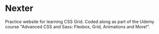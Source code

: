 # Nexter
Practice website for learning CSS Grid. Coded along as part of the Udemy course "Advanced CSS and Sass: Flexbox, Grid, Animations and More!".
